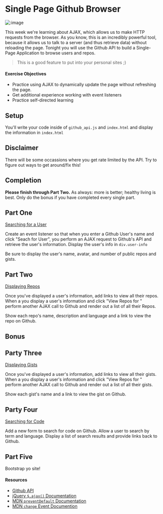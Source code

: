 # Single Page Github Browser

![:image](http://webinos.org/files/2014/03/github_icon.png)

This week we're learning about AJAX, which allows us to make HTTP requests from the
browser. As you know, this is an incredibly powerful tool, because it allows us to talk to a
server (and thus retrieve data) without reloading the page. Tonight you will use
the Github API to build a Single-Page Application to browse users and repos.

> This is a good feature to put into your personal sites ;)

#### Exercise Objectives

- Practice using AJAX to dynamically update the page without refreshing the page.
- Get additional experience working with event listeners
- Practice self-directed learning

## Setup

You'll write your code inside of `github_api.js` and `index.html` and display
the information in `index.html`

## Disclaimer

There will be some occassions where you get rate limited by the API. Try to figure out ways to get around/fix this!

## Completion

**Please finish through Part Two.** As always: more is
better; healthy living is best. Only do the bonus if you have completed every
single part.

## Part One

[Searching for a User](https://developer.github.com/v3/users/#get-a-single-user)

Create an event listener so that when you enter a Github User's name and click "Seach for User", you perform an AJAX request to Github's API and retrieve the user's information. Display the user's info in `div.user-info`

Be sure to display the user's name, avatar, and number of public repos and gists.

## Part Two

[Displaying Repos](https://developer.github.com/v3/repos/#list-user-repositories)

Once you've displayed a user's information, add links to view all their repos.
When a you display a user's information and click "View Repos for <USER>" perform another AJAX call to Github and render out a list of all their Repos.

Show each repo's name, description and language and a link to view the repo on Github.


## Bonus

## Party Three

[Displaying Gists](https://developer.github.com/v3/gists/#list-gists)

Once you've displayed a user's information, add links to view all their gists.
When a you display a user's information and click "View Repos for <USER>" perform another AJAX call to Github and render out a list of all their gists.

Show each gist's name and a link to view the gist on Github.

## Party Four

[Searching for Code](https://developer.github.com/v3/search/#search-code)

Add a new form to search for code on Github. Allow a user to search by term and language.
Display a list of search results and provide links back to Github.

## Part Five

Bootstrap yo site!

#### Resources
- [Github API](https://developer.github.com/v3/)
- [jQuery `$.ajax()` Documentation](http://api.jquery.com/jQuery.ajax/)
- [MDN `preventDefault` Documentation](https://developer.mozilla.org/en-US/docs/Web/API/event.preventDefault)
- [MDN `change` Event Documention](https://developer.mozilla.org/en-US/docs/Web/Events/change)
